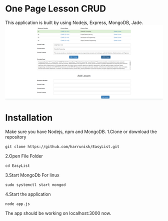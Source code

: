 # One Page Lesson CRUD
This application is built by using Nodejs, Express, MongoDB, Jade.
![Work](https://raw.githubusercontent.com/harrunisk/EasyList/master/Image.png)

# Installation
Make sure you have Nodejs, npm and MongoDB.
1.Clone or download the repository 
~~~
git clone https://github.com/harrunisk/EasyList.git
~~~
2.Open File Folder
~~~
cd EasyList
~~~
3.Start MongoDb
For linux
~~~
sudo systemctl start mongod
~~~
4.Start the application
~~~
node app.js
~~~
The app should be working on localhost:3000 now.

